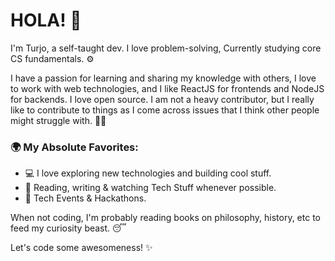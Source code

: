 # HOLA! 👋

  

I'm Turjo, a self-taught dev. I love problem-solving, Currently studying core CS fundamentals. ⚙️

  

I have a passion for learning and sharing my knowledge with others, I love to work with web technologies, and I like ReactJS for frontends and NodeJS for backends. I love open source. I am not a heavy contributor, but I really like to contribute to things as I come across issues that I think other people might struggle with. 🧙‍♂️ 


### 🌍  My Absolute Favorites:
-   💻 I love exploring new technologies and building cool stuff.
-   📰 Reading, writing & watching Tech Stuff whenever possible.
-   🍕 Tech Events & Hackathons.

When not coding, I'm probably reading books on philosophy, history, etc to feed my curiosity beast. 😴

  
Let's code some awesomeness! ✨
